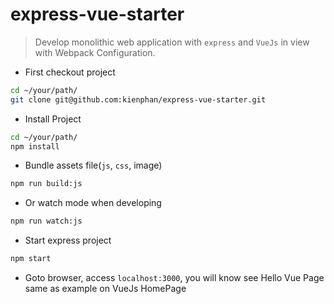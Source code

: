 # express-vue-starter
> Develop monolithic web application with `express` and `VueJs` in view with Webpack Configuration. 

- First checkout project

```bash
cd ~/your/path/
git clone git@github.com:kienphan/express-vue-starter.git
```

- Install Project

```bash
cd ~/your/path/
npm install
```

- Bundle assets file(`js`, `css`, image)

```bash
npm run build:js
```

- Or watch mode when developing

```bash
npm run watch:js
```

- Start express project

```bash
npm start
```

- Goto browser, access `localhost:3000`, you will know see Hello Vue Page same as example on VueJs HomePage
